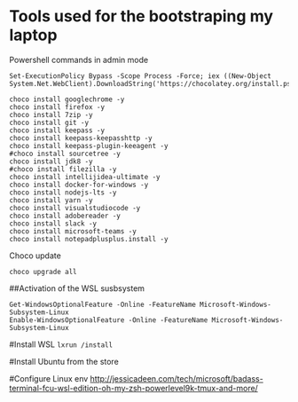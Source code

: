 # Tools used for the bootstraping my laptop

Powershell commands in admin mode
```
Set-ExecutionPolicy Bypass -Scope Process -Force; iex ((New-Object System.Net.WebClient).DownloadString('https://chocolatey.org/install.ps1'))

choco install googlechrome -y
choco install firefox -y
choco install 7zip -y
choco install git -y
choco install keepass -y
choco install keepass-keepasshttp -y
choco install keepass-plugin-keeagent -y
#choco install sourcetree -y
choco install jdk8 -y
#choco install filezilla -y
choco install intellijidea-ultimate -y
choco install docker-for-windows -y
choco install nodejs-lts -y
choco install yarn -y
choco install visualstudiocode -y
choco install adobereader -y
choco install slack -y
choco install microsoft-teams -y
choco install notepadplusplus.install -y
```


Choco update
```
choco upgrade all
```


##Activation of the WSL susbsystem
```
Get-WindowsOptionalFeature -Online -FeatureName Microsoft-Windows-Subsystem-Linux
Enable-WindowsOptionalFeature -Online -FeatureName Microsoft-Windows-Subsystem-Linux
```

#Install WSL
`lxrun /install`

#Install Ubuntu from the store

#Configure Linux env
http://jessicadeen.com/tech/microsoft/badass-terminal-fcu-wsl-edition-oh-my-zsh-powerlevel9k-tmux-and-more/


